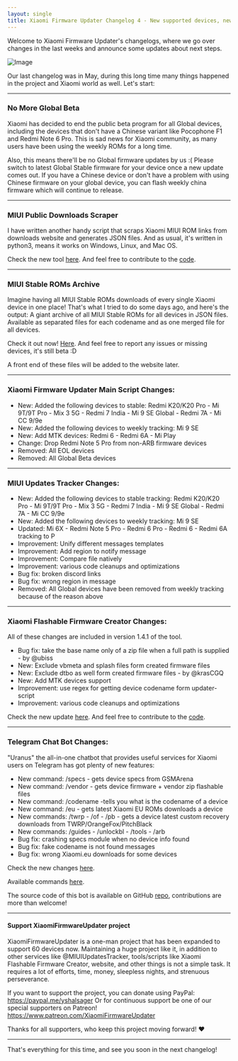 ```yaml
---
layout: single
title: Xiaomi Firmware Updater Changelog 4 - New supported devices, new projects and more!
---
```


Welcome to Xiaomi Firmware Updater's changelogs, where we go over changes in the last weeks and announce some updates about next steps.

![Image](https://github.com/XiaomiFirmwareUpdater/xiaomifirmwareupdater.github.io/raw/master/images/xfu.png)

Our last changelog was in May, during this long time many things happened in the project and Xiaomi world as well. Let's start:

<hr/>

### No More Global Beta
Xiaomi has decided to end the public beta program for all Global devices, including the devices that don't have a Chinese variant like Pocophone F1 and Redmi Note 6 Pro. This is sad news for Xiaomi community, as many users have been using the weekly ROMs for a long time. 

Also, this means there'll be no Global firmware updates by us :( Please switch to latest Global Stable firmware for your device once a new update comes out. If you have a Chinese device or don't have a problem with using Chinese firmware on your global device, you can flash weekly china firmware which will continue to release.

<hr/>

### MIUI Public Downloads Scraper
I have written another handy script that scraps Xiaomi MIUI ROM links from downloads website and generates JSON files. And as usual, it's written in python3, means it works on Windows, Linux, and Mac OS.

Check the new tool [here](https://github.com/XiaomiFirmwareUpdater/miui-downloads). And feel free to contribute to the [code](https://github.com/XiaomiFirmwareUpdater/miui-downloads).

<hr/>

### MIUI Stable ROMs Archive
Imagine having all MIUI Stable ROMs downloads of every single Xiaomi device in one place!
That's what I tried to do some days ago, and here's the output: A giant archive of all MIUI Stable ROMs for all devices in JSON files. Available as separated files for each codename and as one merged file for all devices.

Check it out now! [Here](https://github.com/XiaomiFirmwareUpdater/miui-stable-archive). And feel free to report any issues or missing devices, it's still beta :D

A front end of these files will be added to the website later.
<hr/>

### Xiaomi Firmware Updater Main Script Changes:

* New: Added the following devices to stable: Redmi K20/K20 Pro - Mi 9T/9T Pro - Mix 3 5G - Redmi 7 India - Mi 9 SE Global - Redmi 7A - Mi CC 9/9e
* New: Added the following devices to weekly tracking: Mi 9 SE
* New: Add MTK devices: Redmi 6 - Redmi 6A - Mi Play
* Change: Drop Redmi Note 5 Pro from non-ARB firmware devices
* Removed: All EOL devices
* Removed: All Global Beta devices

<hr/>

### MIUI Updates Tracker Changes:

* New: Added the following devices to stable tracking: Redmi K20/K20 Pro - Mi 9T/9T Pro - Mix 3 5G - Redmi 7 India - Mi 9 SE Global - Redmi 7A - Mi CC 9/9e
* New: Added the following devices to weekly tracking: Mi 9 SE
* Updated: Mi 6X - Redmi Note 5 Pro - Redmi 6 Pro - Redmi 6 - Redmi 6A tracking to P
* Improvement: Unify different messages templates
* Improvement: Add region to notify message
* Improvement: Compare file natively
* Improvement: various code cleanups and optimizations
* Bug fix: broken discord links
* Bug fix: wrong region in message
* Removed: All Global devices have been removed from weekly tracking because of the reason above

<hr/>

### Xiaomi Flashable Firmware Creator Changes:
All of these changes are included in version 1.4.1 of the tool.

* Bug fix: take the base name only of a zip file when a full path is supplied - by @ubiss
* New: Exclude vbmeta and splash files form created firmware files
* New: Exclude dtbo as well form created firmware files - by @krasCGQ
* New: Add MTK devices support
* Improvement: use regex for getting device codename form updater-script
* Improvement: various code cleanups and optimizations

Check the new update [here](https://github.com/XiaomiFirmwareUpdater/xiaomi-flashable-firmware-creator.py). And feel free to contribute to the [code](https://github.com/XiaomiFirmwareUpdater/xiaomi-flashable-firmware-creator.py).

<hr/>

### Telegram Chat Bot Changes:
"Uranus" the all-in-one chatbot that provides useful services for Xiaomi users on Telegram has got plenty of new features:

* New command: /specs - gets device specs from GSMArena
* New command: /vendor - gets device firmware + vendor zip flashable files
* New command: /codename -tells you what is the codename of a device
* New command: /eu - gets latest Xiaomi EU ROMs downloads a device
* New commands: /twrp - /of - /pb - gets a device latest custom recovery downloads from TWRP/OrangeFox/PitchBlack
* New commands: /guides - /unlockbl - /tools - /arb
* Bug fix: crashing specs module when no device info found
* Bug fix: fake codename is not found messages
* Bug fix: wrong Xiaomi.eu downloads for some devices

Check the new changes [here](https://t.me/XiaomiGeeksBot).

Available commands [here](https://xiaomifirmwareupdater.com/projects/uranus-chatbot/#usage).

The source code of this bot is available on GitHub [repo](https://github.com/XiaomiFirmwareUpdater/xiaomi_uranus_tgbot), contributions are more than welcome!

<hr/>

#### Support XiaomiFirmwareUpdater project
XiaomiFirmwareUpdater is a one-man project that has been expanded to support 60 devices now. Maintaining a huge project like it, in addition to other services like @MIUIUpdatesTracker, tools/scripts like Xiaomi Flashable Firmware Creator, website, and other things is not a simple task. It requires a lot of efforts, time, money, sleepless nights, and strenuous perseverance.

If you want to support the project, you can donate using PayPal: https://paypal.me/yshalsager
Or for continuous support be one of our special supporters on Patreon! https://www.patreon.com/XiaomiFirmwareUpdater

Thanks for all supporters, who keep this project moving forward! ❤️

<hr/>

That's everything for this time, and see you soon in the next changelog!

